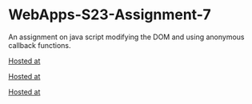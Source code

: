 # WebApps-S23-Assignment-7
An assignment on java script modifying the DOM and using anonymous callback functions.

[Hosted at](https://44-563-web-apps-s23.github.io/44563-webapps-s23-assignment7-S563096/hunter.html)

[Hosted at](https://44-563-web-apps-s23.github.io/44563-webapps-s23-assignment7-S563096/react.html)

[Hosted at](https://44-563-web-apps-s23.github.io/44563-webapps-s23-assignment7-S563096/delayq.html)